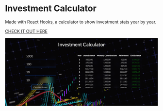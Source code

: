 # Investment Calculator

Made with React Hooks, a calculator to show investment stats year by year.

[CHECK IT OUT HERE ](https://kasjanhinc.github.io/investment-calculator/)

![Investment Calculator](./screenshots/cover.png)